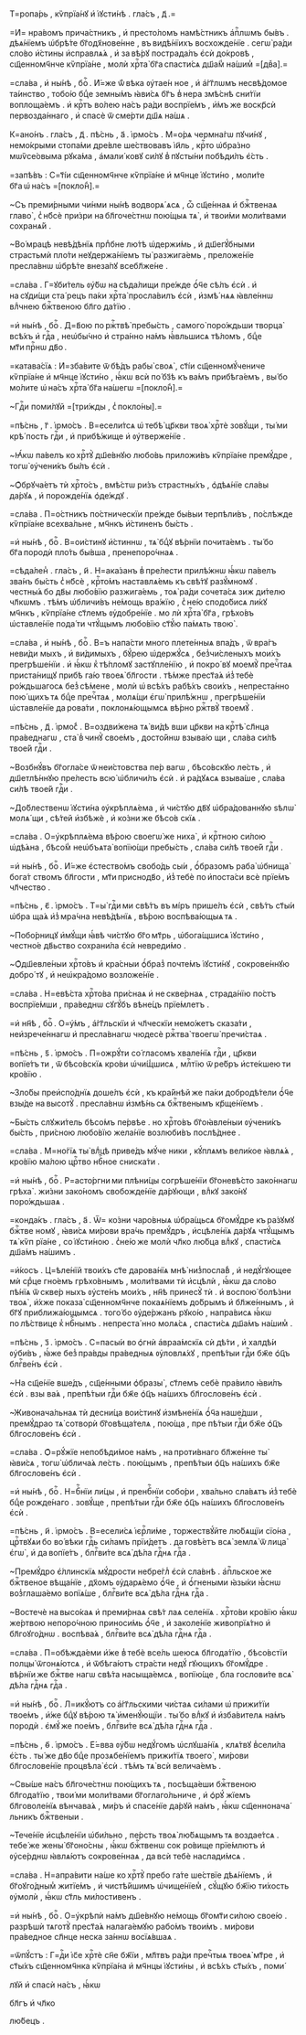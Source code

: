 Т=ропа́рь , кѷпрїа́нꙋ и҆ і҆ꙋсти́нѣ . гла́съ , д҃ .=

=И҆= нра́вомъ прича́стникъ , и҆ престо́ломъ намѣ́стникъ а҆пⷭ҇лѡмъ бы́въ . дѣѧ́нїемъ ѡ҆брѣ́те бг҃одх҃нове́нне , въ видѣ́нїихъ восхожде́нїе . сегѡ̀ ра́ди сло́во и҆́стины и҆справлѧ́ѧ , и҆ за вѣ́рꙋ пострада́лъ є҆сѝ до́кровѣ , сщ҃енномч҃нче кѷпрїа́не , молѝ хрⷭ҇та̀ бг҃а спасти́сѧ дш҃а́м̾ на́шим̾ =[двⷤа].=

=сла́ва , и҆ ны́нѣ , боⷢ҇ . И҆́=же ѿ́ вѣка ᲂу҆тае́н ное , и҆ а҆́гг҃лѡмъ несвѣ́домое та́инство , тобо́ю бцⷣе земны́мъ ꙗ҆ви́сѧ бг҃ъ в̾ нера змѣ́снѣ сни́тїи воплоща́емъ . и҆ крⷭ҇тъ во́лею на́съ ра́ди воспрїе́мъ , и҆́мъ же воскр҃сѝ первозда́ннаго , и҆ спасѐ ѿ сме́рти дш҃ѧ на́шѧ .

К=ано́нъ . гла́съ , д҃ . пѣ́снь , а҃ . і҆рмо́съ . М=о́рѧ чермна́гѡ пꙋчи́нꙋ , немо́крыми стопа́ми дре́вле ше́ствовавъ і҆и҃ль , крⷭ҇то ѡ҆бра́зно мѡѷсе́овыма рꙋка́ма , а҆мали́ ковꙋ си́лꙋ в̾ пꙋсты́ни побѣди́лъ є҆́сть .

=запѣ́въ : С=т҃і́и сщ҃енномч҃нче кѷпрїа́не и҆ мч҃нце і҆ꙋсти́но , моли́те бг҃а ѡ҆ на́съ =[покло́н̾].=

~Съ преми́рными чи́нми ны́нѣ водворѧ́ ѧсѧ , ѽ сщ҃е́ннаѧ и҆ бжⷭ҇твенаѧ главо̀ , с̾ нб҃сѐ при́зри на бл҃гоче́стнѡ пою́щыѧ тѧ̀ , и҆ твои́ми моли́твами сохранѧ́й .

~Во́ мрацѣ невѣ́дѣнїѧ прпⷣбне лю́тѣ ѡ҆держи́мь , и҆ дш҃егꙋ́бными страстьмѝ пло́ти неꙋдержа́нїемъ ты̀ разжига́емь , преложе́нїе пресла́внѡ ѡ҆брѣ́те внеза́пꙋ всебл҃же́не .

=сла́ва . Г=ꙋби́тель ᲂу҆́бѡ на сѣда́лищи пре́жде ѻ҆́ч҃е сѣ́лъ є҆сѝ . и҆ на сꙋди́щи ста́ рецъ па́ки хрⷭ҇та̀ просла́вилъ є҆сѝ , и҆змѣ́ нѧѧ ꙗ҆вле́ннѡ влⷣчнею бжⷭ҇твеною бл҃го да́тїю .

=и҆ ны́нѣ , боⷢ҇ . Д=в҃ою по ржⷭ҇твѣ̀ пребы́сть , самого̀ поро́ждьши творца̀ всѣ́хъ и҆ гдⷭ҇а , неѡ҆бы́чно и҆ стра́нно на́мъ ꙗ҆́вльшисѧ тѣ́ломъ , бцⷣе мт҃и прⷭ҇нѡ дв҃о .

=катава́сїѧ : И҆=зба́вите ѿ бѣ́дъ рабы̀ своѧ̀ , ст҃і́и сщ҃енномꙋ́чениче кѷпрїа́не и҆ мч҃нце і҆ꙋсти́но , ꙗ҆́кѡ всѝ по́ бз҃ѣ къ ва́мъ прибѣга́емъ , вы́ бо мо́лите ѡ҆ на́съ хрⷭ҇та̀ бг҃а на́шегѡ =[покло́н̾].=

~Гдⷭ҇и поми́лꙋй =[три́жды , с̾ покло́ны].=

=пѣ́снь , г҃ . і҆рмо́съ . В=есели́тсѧ ѡ҆ тебѣ̀ цр҃кви твоѧ̀ хрⷭ҇тѐ зовꙋ́щи , ты́ ми крѣ́ пость гдⷭ҇и , и҆ прибѣ́жище и҆ ᲂу҆тверже́нїе .

~Ꙗ҆́кѡ па́велъ ко хрⷭ҇тꙋ̀ дш҃е́внꙋю любо́вь приложи́въ кѷпрїа́не премꙋ́дре , тогѡ̀ ᲂу҆чени́къ бы́лъ є҆сѝ .

~Ѻ҆брꙋча́етъ тѝ хрⷭ҇то́съ , вмѣ́стѡ ри́зъ страстны́хъ , ѻ҆дѣѧ́нїе сла́вы да́рꙋѧ , и҆ порожде́нїѧ ѻ҆де́ждꙋ .

=сла́ва . П=о́стникъ по́стническїи пре́жде бы́выи терпѣли́въ , по́слѣжде кѷпрїа́не всехва́льне , мч҃нкъ и҆́стиненъ бы́сть .

=и҆ ны́нѣ , боⷢ҇ . В=ои́стинꙋ и҆́стиннѡ , тѧ̀ бцⷣꙋ вѣ́рнїи почита́емъ . ты́ бо бг҃а породѝ пло́ть бы́вша , пренепоро́чнаѧ .

=сѣда́лен̾ . гла́съ , и҃ . Н=ака́занъ в̾ пре́лести прилѣ́жнѡ ꙗ҆́кѡ па́велъ зва́нъ бы́сть с̾ нб҃сѐ , крⷭ҇то́мъ наставлѧ́емь къ свѣ́тꙋ разꙋ́мномꙋ . честны́ѧ бо дв҃ы любо́вїю разжига́емь , тоѧ̀ ра́ди сочета́сѧ зиж ди́телю чл҃кѡмъ . тѣ́мъ ѡ҆бличи́въ не́мощь вра́жїю , с̾ не́ю сподо́бисѧ ли́кꙋ мч҃нкъ , кѷпрїа́не ст҃лемъ ᲂу҆добре́нїе . мо лѝ хрⷭ҇та̀ бг҃а , грѣхо́въ ѡ҆ставле́нїе пода́ ти чтꙋ́щымъ любо́вїю ст҃ꙋ́ю па́мѧть твою̀ .

=сла́ва , и҆ ны́нѣ , боⷢ҇ . В=ъ напа́сти много плете́нныѧ впа́дъ , ѿ вра́гъ неви́ди мыхъ , и҆ ви́димыхъ , бꙋ́рею ѡ҆держꙋ́сѧ , без̾чи́сленыхъ мои́хъ прегрѣше́нїи . и҆ ꙗ҆́кѡ к̾ тѣ́пломꙋ застꙋпле́нїю , и҆ покро́ вꙋ моемꙋ̀ пречⷭ҇таѧ приста́нищꙋ прибѣ га́ю твоеѧ̀ бл҃гости . тѣ́мже прест҃а́ѧ и҆з̾ тебѐ ро́ждьшагосѧ без̾ сѣ́мене , молѝ ѡ҆ всѣ́хъ рабѣ́хъ свои́хъ , непреста́нно пою́ щихъ тѧ бцⷣе пречⷭ҇таѧ , молѧ́щи є҆гѡ̀ прилѣ́жнѡ , прегрѣше́нїи ѡ҆ставле́нїе да рова́ти , поклонѧ́ющымсѧ вѣ́рно ржⷭ҇твꙋ̀ твоемꙋ̀ .

=пѣ́снь , д҃ . і҆рмо́с̾ . В=оздви́жена тѧ̀ ви́дѣ вши цр҃кви на крⷭ҇тѣ̀ сл҃нца пра́веднагѡ , ста̀ в̾ чинꙋ̀ свое́мъ , досто́йнѡ взыва́ю щи , сла́ва си́лѣ твое́й гдⷭ҇и .

~Возбнꙋ́въ бг҃огла́се ѿ неи́стовства пе́р вагѡ , бѣсо́вскꙋю ле́сть , и҆ дш҃етлѣ́ннꙋю пре́лесть всю̀ ѡ҆бличи́лъ є҆сѝ . и҆ ра́дꙋѧсѧ взыва́ше , сла́ва си́лѣ твое́й гдⷭ҇и .

~До́блественѡ і҆ꙋсти́на ᲂу҆крѣплѧ́ема , и҆ чи́стꙋю дв҃ꙋ ѡ҆бра́дованнꙋю ѕѣлѡ̀ молѧ́ щи , сѣ́тей и҆збѣжѐ , и҆ ко́зни же бѣсо́в скїѧ .

=сла́ва . О=у҆крѣплѧ́ема вѣ́рою своегѡ̀ же ниха̀ , и҆ крⷭ҇тною си́лою ѡ҆дѣ́ѧна , бѣсо́м̾ неѡ҆бъѧта̀ вопїю́щи пребы́сть , сла́ва си́лѣ твое́й гдⷭ҇и .

=и҆ ны́нѣ , боⷢ҇ . И҆́=же є҆стество́мъ свобо́дь сы́и , ѻ҆́бразомъ раба̀ ѡ҆бнища̀ бога́т ствомъ бл҃гости , мт҃и приснодв҃о , и҆з̾ тебѐ по и҆поста́си всѐ прїе́мъ чл҃чество .

=пѣ́снь , є҃ . і҆рмо́съ . Т=ы̀ гдⷭ҇и ми свѣ́тъ въ мі́ръ прише́лъ є҆сѝ , свѣ́тъ ст҃ы́и ѡ҆бра ща́ѧ и҆з̾ мра́чна невѣ́дѣнїѧ , вѣ́рою воспѣва́ющыѧ тѧ .

~Побо́рницꙋ и҆мꙋ́щи ꙗ҆́вѣ чи́стꙋю бг҃о мт҃рь , ѡ҆бога́щшисѧ і҆ꙋсти́но , честно́е дв҃ьство сохрани́ла є҆сѝ невреди́мо .

~Ѻ҆дш҃евле́ныи хрⷭ҇то́въ и҆ кра́сныи ѻ҆́браз̾ почте́мъ і҆ꙋсти́нꙋ , сокрове́ннꙋю добро́ тꙋ , и҆ неѡ҆кра́домо возложе́нїе .

=сла́ва . Н=евѣ́ста хрⷭ҇то́ва при́снаѧ и҆ не скве́рнаѧ , страда́нїю по́стъ воспрїе́мши , пра́веднѡ сꙋгꙋ́бъ вѣне́цъ прїе́млетъ .

=и҆ нн҃ѣ , боⷢ҇ . О=у҆́мъ , а҆́гг҃льскїи и҆ чл҃ческїи немо́жетъ сказа́ти , неи҆зрече́ннагѡ и҆ пресла́внагѡ чюдесѐ ржⷭ҇тва̀ твоегѡ̀ пречи́стаѧ .

=пѣ́снь , ѕ҃ . і҆рмо́съ . П=ожрꙋ́ти со́ гласомъ хвале́нїѧ гдⷭ҇и , цр҃кви вопїе́тъ ти , ѿ бѣсо́вскїѧ кро́ви ѡ҆чи́щ̾шисѧ , млⷭ҇тїю ѿ ре́бръ и҆сте́кшею ти кро́вїю .

~Зло́бы преи҆спо́днїѧ доше́лъ є҆сѝ , къ кра́йнѣй же па́ки добродѣ́тели ѻ҆́ч҃е взы́де на высотꙋ̀ . пресла́внѡ и҆змѣ́нь сѧ бжⷭ҇твенымъ кр҃ще́нїемъ .

~Бы́сть слꙋжи́тель бѣсо́мъ пе́рвѣе . но хрⷭ҇то́въ бг҃оꙗ҆вле́ныи ᲂу҆чени́къ бы́сть , при́сною любо́вїю жела́нїе возлюби́въ послѣ́днее .

=сла́ва . М=но́гїѧ ты̀ влⷣцѣ приве́дъ мꙋ́че ники , кꙋ́плѧмъ вели́кое ꙗ҆влѧ́ѧ , кро́вїю ма́лою црⷭ҇тво нбⷭ҇ное сниска́ти .

=и҆ ны́нѣ , боⷢ҇ . Р=асто́ргни ми плѣни́цы согрѣше́нїи бг҃оневѣ́сто зако́ннагѡ грѣха̀ . жи́зни зако́номъ свобожде́нїе да́рꙋющи , влⷣкꙋ зако́нꙋ поро́ждьшаѧ .

=конда́къ . гла́съ , а҃ . Ѿ= ко́зни чаро́вныѧ ѡ҆бра́щьсѧ бг҃омꙋ́дре къ ра́зꙋмꙋ бжⷭ҇тве номꙋ , ꙗ҆ви́сѧ ми́рови вра́чь премꙋ́дръ , и҆сцѣле́нїѧ да́рꙋѧ чтꙋ́щымъ тѧ̀ кѷп рїа́не , со і҆ꙋсти́ною . с̾не́ю же молѝ чл҃ко лю́бца влⷣкꙋ , спасти́сѧ дш҃а́мъ на́шимъ .

=и҆́косъ . Ц=ѣле́нїй твои́хъ ст҃е дарова́нїѧ мнѣ̀ низ̾посла́в̾ , и҆ недꙋ́гꙋющее мѝ срⷣце гно́емъ грѣхо́внымъ , моли́твами тѝ и҆сцѣлѝ , ꙗ҆́кѡ да сло́во пѣ́нїѧ ѿ скве́р ныхъ ᲂу҆сте́нъ мои́хъ , нн҃ѣ принесꙋ̀ тѝ . и҆ воспою̀ болѣ́зни твоѧ̀ , и҆́хже показа̀ сщ҃енномч҃нче покаѧ́нїемъ до́брымъ и҆ бл҃же́ннымъ , и҆ бг҃ꙋ приближа́ющымсѧ . того́ бо ᲂу҆де́ржанъ рꙋко́ю , напра́висѧ ꙗ҆́кѡ по лѣ́ствице к̾ нбⷭ҇нымъ . непреста́ нно молѧ́сѧ , спасти́сѧ дш҃а́мъ на́шим̾ .

=пѣ́снь , з҃ . і҆рмо́съ . С=пасы́и во ѻ҆гнѝ а҆враа́мскїѧ сѝ дѣ́ти , и҆ халдѣ́и ᲂу҆би́въ , ꙗ҆́же без̾ пра́вды пра́ведныѧ ᲂу҆ловлѧ́хꙋ , препѣ́тыи гдⷭ҇и бж҃е ѻ҆ц҃ъ блгⷭ҇ве́нъ є҆сѝ .

~На сщ҃е́нїе вше́дъ , сщ҃е́нными ѻ҆бразы̀ , ст҃лемъ себѐ пра́вило ꙗ҆ви́лъ є҆сѝ . взы ва́ѧ , препѣ́тыи гдⷭ҇и бж҃е ѻ҆ц҃ъ на́шихъ бл҃гослове́нъ є҆сѝ .

~Живонача́льнаѧ тѝ десни́ца вои́стинꙋ и҆змѣне́нїѧ ѻ҆́ч҃а наше́дши , премꙋ́драо тѧ̀ сотворѝ бг҃овѣща́телѧ , пою́ща , пре пѣ́тыи гдⷭ҇и бж҃е ѻ҆ц҃ъ бл҃гослове́нъ є҆сѝ .

=сла́ва . Ѻ҆=рꙋ́жїе непобѣди́мое на́мъ , на проти́внаго бл҃же́нне ты̀ ꙗ҆ви́сѧ , тогѡ̀ ѡ҆блича́ѧ ле́сть . пою́щымъ , препѣ́тыи ѻ҆ц҃ъ на́шихъ бж҃е бл҃гослове́нъ є҆сѝ .

=и҆ ны́нѣ , боⷢ҇ . Н=бⷭ҇нїи ли́цы , и҆ пренбⷭ҇нїи собо́ри , хва́льно сла́вѧтъ и҆з̾ тебѐ бцⷣе рожде́наго . зовꙋ́ще , препѣ́тыи гдⷭ҇и бж҃е ѻ҆ц҃ъ на́шихъ бл҃гослове́нъ є҆сѝ .

=пѣ́снь , и҃ . і҆рмо́съ . В=есели́сѧ і҆єрⷭ҇ли́ме , торжествꙋ́йте лю́бѧщїи сїо́на , црⷭ҇твꙋѧи бо во́ вѣки гдⷭ҇ь си́ламъ прїи́детъ . да говѣ́етъ всѧ̀ землѧ̀ ѿ лица̀ є҆гѡ̀ , и҆ да вопїе́тъ , блгⷭ҇ви́те всѧ̀ дѣ́ла гдⷭ҇нѧ гдⷭ҇а .

~Премꙋ́дро є҆́ллинскїѧ мꙋ́дрости небре́гл̾ є҆сѝ сла́внѣ . а҆пⷭ҇льское же бжⷭ҇твеное вѣща́нїе , дх҃омъ ᲂу҆дарѧ́емо ѻ҆́ч҃е , и҆ ѻ҆́гнеными ꙗ҆зы́ки ꙗ҆́снѡ воз̾глаша́емо вопїѧ́ше , блгⷭ҇ви́те всѧ̀ дѣ́ла гдⷭ҇нѧ гдⷭ҇а .

~Востечѐ на высо́каѧ и҆ преми́рнаѧ свѣ́т лаѧ селе́нїѧ . хрⷭ҇то́ви кро́вїю ꙗ҆́кѡ же́ртвою непоро́чною приноси́мь ѻ҆́ч҃е , и҆ заколе́нїе живопрїѧ́тно и҆ бл҃гоꙋго́днѡ . воспѣва́ѧ , блгⷭ҇ви́те всѧ̀ дѣ́ла гдⷭ҇нѧ гдⷭ҇а .

=сла́ва . П=обѣжда́еми и҆́же в̾ тебѐ все́ль шеюсѧ бл҃года́тїю , бѣсо́встїи полцы̀ ѿгонѧ́ютсѧ , и҆ ѿбѣга́ютъ стра́сти недꙋ́ гꙋющихъ бг҃омꙋ́дре . вѣ́рнїи же бжⷭ҇тве нагѡ свѣ́та насыща́емсѧ , вопїю́ще , бла гослови́те всѧ̀ дѣ́ла гдⷭ҇нѧ гдⷭ҇а .

=и҆ ны́нѣ , боⷢ҇ . Л=икꙋ́ютъ со а҆́гг҃льскими чи́стаѧ си́лами ѡ҆ прижи́тїи твое́мъ , и҆́же бцⷣꙋ вѣ́рою тѧ̀ и҆менꙋ́ющїи . ты́ бо влⷣкꙋ и҆ и҆зба́вителѧ на́мъ породѝ . є҆мꙋ́ же пое́мъ , блгⷭ҇ви́те всѧ̀ дѣ́ла гдⷭ҇нѧ гдⷭ҇а .

=пѣ́снь , ѳ҃ . і҆рмо́съ . Е҆́=вва ᲂу҆́бѡ недꙋ́гомъ ѡ҆слꙋша́нїѧ , клѧ́твꙋ в̾сели́ла є҆́сть . ты́ же дв҃о бцⷣе прозѧбе́нїемъ прижи́тїѧ твоего̀ , ми́рови бл҃гослове́нїе процвѣла̀ є҆сѝ . тѣ́мъ тѧ̀ всѝ велича́емъ .

~Свы́ше на́съ бл҃гоче́стнѡ пою́щихъ тѧ , посѣща́еши бжⷭ҇твеною бл҃года́тїю , твои́ ми моли́твами бг҃оглаго́льниче , и҆ ѻ҆рꙋ́ жїемъ бл҃говоле́нїѧ вѣнчава́ѧ , ми́ръ и҆ спасе́нїе да́рꙋй на́мъ , ꙗ҆́кѡ сщ҃еннонача́ льникъ бжⷭ҇твеныи .

~Тече́нїе и҆сцѣле́нїи ѡ҆би́льно , пе́рсть твоѧ̀ лю́бѧщымъ тѧ воздае́тсѧ . тебе́ же жены̀ бг҃оно́сны , ꙗ҆́кѡ бжⷭ҇твенѡ сок ро́вище прїе́млютъ и҆ ᲂу҆се́рднѡ ꙗ҆влѧ́ютъ сокрове́ннаѧ , да всѝ тебѐ наслади́мсѧ .

=сла́ва . Н=апра́вити на́ше ко хрⷭ҇тꙋ̀ пребо га́те ше́ствїе дѣѧ́нїемъ , и҆ бг҃оꙋго́дным̾ житїе́мъ , и҆ чистѣ́йшимъ ѡ҆чище́нїем̾ , сꙋ́щꙋю бж҃їю ти́хость ᲂу҆молѝ , ꙗ҆́кѡ ст҃ль ми́лостивенъ .

=и҆ ны́нѣ , боⷢ҇ . О=у҆крѣпѝ на́мъ дш҃е́внꙋю не́мощь бг҃омт҃и си́лою свое́ю . разрѣшѝ тѧготꙋ̀ прест҃а́ѧ налага́емꙋю рабо́мъ твои́мъ . ми́рови пра́ведное сл҃нце неска за́ннѡ восїѧ́вшаѧ .

=ѿпꙋ́стъ : Г=дⷭ҇и і҆с҃е хрⷭ҇тѐ сн҃е бж҃їи , мл҃твъ ра́ди пречⷭ҇тыѧ твоеѧ̀ мт҃ре , и҆ ст҃ы́хъ сщ҃енномч҃нка кѷпрїа́на и҆ мч҃нцы і҆ꙋсти́ны , и҆ всѣ́хъ ст҃ы́хъ , поми́

лꙋй и҆ спасѝ на́съ , ꙗ҆́кѡ

бл҃гъ и҆ чл҃ко

лю́бецъ .

